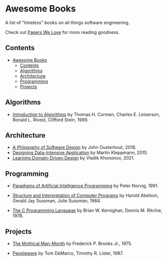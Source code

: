 # Awesome Books

A list of "timeless" books on all things software engineering.

Check out [Papers We Love](https://github.com/papers-we-love/papers-we-love) for more reading goodness.

## Contents

- [Awesome Books](#awesome-books)
  - [Contents](#contents)
  - [Algorithms](#algorithms)
  - [Architecture](#architecture)
  - [Programming](#programming)
  - [Projects](#projects)

## Algorithms

- [Introduction to Algorithms](https://www.goodreads.com/book/show/108986) by Thomas H. Cormen, Charles E. Leiserson, Ronald L. Rivest, Clifford Stein, 1989.

## Architecture

- [A Philosophy of Software Design](https://www.goodreads.com/en/book/show/39996759) by John Ousterhout, 2018.
- [Designing Data-Intensive Application](https://www.goodreads.com/book/show/23463279) by Martin Kleppmann, 2015.
- [Learning Domain-Driven Design](https://www.goodreads.com/book/show/57573212) by Vladik Khononov, 2021.

## Programming

- [Paradigms of Artificial Intelligence Programming](https://www.goodreads.com/book/show/44882) by Peter Norvig, 1991.

- [Structure and Interpretation of Computer Programs](https://www.goodreads.com/book/show/43713) by Harold Abelson, Gerald Jay Sussman, Julie Sussman, 1984.

- [The C Programming Language](https://www.goodreads.com/book/show/515601) by Brian W. Kernighan, Dennis M. Ritchie, 1978.

## Projects

- [The Mythical Man-Month](https://www.goodreads.com/book/show/13629) by Frederick P. Brooks Jr., 1975.

- [Peopleware](https://www.goodreads.com/book/show/67833) by Tom DeMarco, Timothy R. Lister, 1987.
